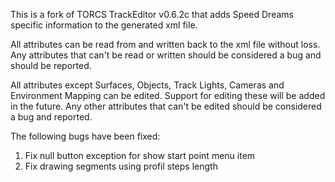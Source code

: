 This is a fork of TORCS TrackEditor v0.6.2c that adds Speed Dreams specific information to the generated xml file.

All attributes can be read from and written back to the xml file without loss.  Any attributes that can't be read or written should be considered a bug and should be reported.

All attributes except Surfaces, Objects, Track Lights, Cameras and Environment Mapping can be edited. Support for editing these will be added in the future.  Any other attributes that can't be edited should be considered a bug and reported.

The following bugs have been fixed:
1. Fix null button exception for show start point menu item
2. Fix drawing segments using profil steps length
